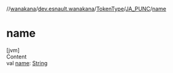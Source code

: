 //[wanakana](../../../index.md)/[dev.esnault.wanakana](../../index.md)/[TokenType](../index.md)/[JA_PUNC](index.md)/[name](name.md)



# name  
[jvm]  
Content  
val [name](name.md): [String](https://kotlinlang.org/api/latest/jvm/stdlib/kotlin/-string/index.html)  



